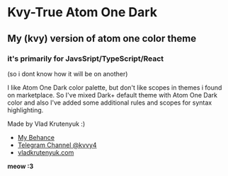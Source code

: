 # Kvy-True Atom One Dark

## My (kvy) version of atom one color theme

### it's primarily for JavsSript/TypeScript/React

(so i dont know how it will be on another)

I like Atom One Dark color palette, but don't like scopes in themes i found on marketplace. So I've mixed Dark+ default theme with Atom One Dark color and also I've added some additional rules and scopes for syntax highlighting.

Made by Vlad Krutenyuk :)

* [My Behance](http://behance.com/vladkrutenyuk)
* [Telegram Channel @kvvy4](https://t.me/kvvy4)
* [vladkrutenyuk.com](https://vladkrutenyuk.com)

**meow :3**


